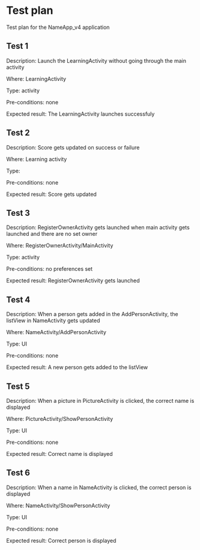 # Test plan
Test plan for the NameApp_v4 application

## Test 1
Description: Launch the LearningActivity without going through the main activity

Where: LearningActivity

Type: activity

Pre-conditions: none

Expected result: The LearningActivity launches successfuly


## Test 2
Description: Score gets updated on success or failure

Where: Learning activity

Type: 

Pre-conditions: none

Expected result: Score gets updated 


## Test 3
Description: RegisterOwnerActivity gets launched when main activity gets launched and there are no set owner

Where: RegisterOwnerActivity/MainActivity

Type: activity

Pre-conditions: no preferences set

Expected result: RegisterOwnerActivity gets launched


## Test 4
Description: When a person gets added in the AddPersonActivity, the listView in NameActivity gets updated

Where: NameActivity/AddPersonActivity

Type: UI

Pre-conditions: none

Expected result: A new person gets added to the listView


## Test 5
Description: When a picture in PictureActivity is clicked, the correct name is displayed

Where: PictureActivity/ShowPersonActivity

Type: UI

Pre-conditions: none

Expected result: Correct name is displayed


## Test 6
Description: When a name in NameActivity is clicked, the correct person is displayed

Where: NameActivity/ShowPersonActivity

Type: UI

Pre-conditions: none

Expected result: Correct person is displayed
